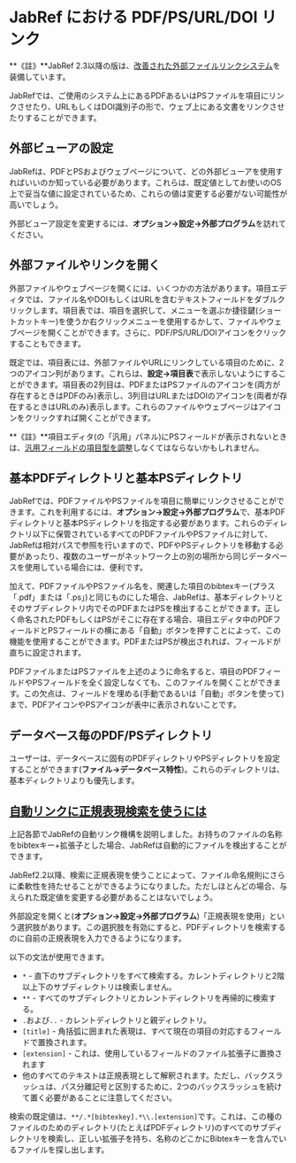 JabRef における PDF/PS/URL/DOI リンク
=====================================

**《註》**JabRef 2.3以降の版は、[改善された外部ファイルリンクシステム](FileLinks.html)を装備しています。

JabRefでは、ご使用のシステム上にあるPDFあるいはPSファイルを項目にリンクさせたり、URLもしくはDOI識別子の形で、ウェブ上にある文書をリンクさせたりすることができます。

外部ビューアの設定
------------------

JabRefは、PDFとPSおよびウェブページについて、どの外部ビューアを使用すればいいのか知っている必要があります。これらは、既定値としてお使いのOS上で妥当な値に設定されているため、これらの値は変更する必要がない可能性が高いでしょう。

外部ビューア設定を変更するには、**オプション→設定→外部プログラム**を訪れてください。

外部ファイルやリンクを開く
--------------------------

外部ファイルやウェブページを開くには、いくつかの方法があります。項目エディタでは、ファイル名やDOIもしくはURLを含むテキストフィールドをダブルクリックします。項目表では、項目を選択して、メニューを選ぶか捷径鍵(ショートカットキー)を使うか右クリックメニューを使用するかして、ファイルやウェブページを開くことができます。さらに、PDF/PS/URL/DOIアイコンをクリックすることもできます。

既定では、項目表には、外部ファイルやURLにリンクしている項目のために、2つのアイコン列があります。これらは、**設定→項目表**で表示しないようにすることができます。項目表の2列目は、PDFまたはPSファイルのアイコンを(両方が存在するときはPDFのみ)表示し、3列目はURLまたはDOIのアイコンを(両者が存在するときはURLのみ)表示します。これらのファイルやウェブページはアイコンをクリックすれば開くことができます。

**《註》**項目エディタ(の「汎用」パネル)にPSフィールドが表示されないときは、[汎用フィールドの項目型を調整](GeneralFields.html)しなくてはならないかもしれません。

基本PDFディレクトリと基本PSディレクトリ
---------------------------------------

JabRefでは、PDFファイルやPSファイルを項目に簡単にリンクさせることができます。これを利用するには、**オプション→設定→外部プログラム**で、基本PDFディレクトリと基本PSディレクトリを指定する必要があります。これらのディレクトリ以下に保管されているすべてのPDFファイルやPSファイルに対して、JabRefは相対パスで参照を行いますので、PDFやPSディレクトリを移動する必要があったり、複数のユーザーがネットワーク上の別の場所から同じデータベースを使用している場合には、便利です。

加えて、PDFファイルやPSファイル名を、関連した項目のbibtexキー(プラス「.pdf」または「.ps」)と同じものにした場合、JabRefは、基本ディレクトリとそのサブディレクトリ内でそのPDFまたはPSを検出することができます。正しく命名されたPDFもしくはPSがそこに存在する場合、項目エディタ中のPDFフィールドとPSフィールドの横にある「自動」ボタンを押すことによって、この機能を使用することができます。PDFまたはPSが検出されれば、フィールドが直ちに設定されます。

PDFファイルまたはPSファイルを上述のように命名すると、項目のPDFフィールドやPSフィールドを全く設定しなくても、このファイルを開くことができます。この欠点は、フィールドを埋める(手動であるいは「自動」ボタンを使って)まで、PDFアイコンやPSアイコンが表中に表示されないことです。

データベース毎のPDF/PSディレクトリ
----------------------------------

ユーザーは、データベースに固有のPDFディレクトリやPSディレクトリを設定することができます(**ファイル→データベース特性**)。これらのディレクトリは、基本ディレクトリよりも優先します。

<a href="" id="RegularExpressionSearch">自動リンクに正規表現検索を使うには</a>
------------------------------------------------------------------------------

上記各節でJabRefの自動リンク機構を説明しました。お持ちのファイルの名称をbibtexキー+拡張子とした場合、JabRefは自動的にファイルを検出することができます。

JabRef2.2以降、検索に正規表現を使うことによって、ファイル命名規則にさらに柔軟性を持たせることができるようになりました。ただしほとんどの場合、与えられた既定値を変更する必要があることはないでしょう。

外部設定を開くと(**オプション→設定→外部プログラム**)「正規表現を使用」という選択肢があります。この選択肢を有効にすると、PDFディレクトリを検索するのに自前の正規表現を入力できるようになります。

以下の文法が使用できます。

-   `*` - 直下のサブディレクトリをすべて検索する。カレントディレクトリと2階以上下のサブディレクトリは検索しません。
-   `**` - すべてのサブディレクトリとカレントディレクトリを再帰的に検索する。
-   `.`および`..` - カレントディレクトリと親ディレクトリ。
-   `[title]` - 角括弧に囲まれた表現は、すべて現在の項目の対応するフィールドで置換されます。
-   `[extension]` - これは、使用しているフィールドのファイル拡張子に置換されます
-   他のすべてのテキストは正規表現として解釈されます。ただし、バックスラッシュは、パス分離記号と区別するために、2つのバックスラッシュを続けて置く必要があることに注意してください。

検索の既定値は、`**/.*[bibtexkey].*\\.[extension]`です。これは、この種のファイルのためのディレクトリ(たとえばPDFディレクトリ)のすべてのサブディレクトリを検索し、正しい拡張子を持ち、名称のどこかにBibtexキーを含んでいるファイルを探し出します。
